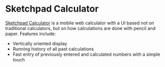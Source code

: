 Sketchpad Calculator
====================

[Sketchpad Calculator](http://chrisbroski.github.io/sketchpad-calculator/) is a mobile web calculator with a UI based not on traditional calculators, but on how calculations are done with pencil and paper. Features include:

* Vertically oriented display
* Running history of all past calculations
* Fast entry of previously entered and calculated numbers with a simple touch
